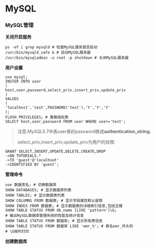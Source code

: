 # MySQL

### **MySQL管理**

**关闭开启服务**

```
ps -ef | grep mysqld # 检查MySQL服务是否启动
/usr/bin/mysqld_safe & # 启动MySQL服务器
/usr/bin/mysqladmin -u root -p shutdown # 关闭MySQL服务器
```

**用户设置**

```
use mysql;
INSTER INTO user
(
host,user,password,select_priv,insert_priv,update_priv
)
VALUES
(
'localhost','test',PASSWORD('test'),'Y','Y','Y'
);
FLUSH PRIVILEGES; # 重载授权表
SELECT host,user,password FROM user WHERE user='test';
```

> 注意:MySQL5.7中表user表的password换成**authentication\_string.**
> 
> select\_priv,insert\_priv,update\_priv为用户的权限.

```
GRANT SELECT,INSERT,UPDATE,DELETE,CREATE,DROP
->ON TUTORIALS.*
->TO 'guest'@'localhsot'
->IDENTIFIED BY 'guest';
```

**管理命令**

```
use 数据库名; # 切换数据库
SHOW DATABASES; # 显示数据库列表
SHOW TABLES; # 显示数据表列表
SHOW COLUMNS FROM 数据表; # 显示字段属性默认值等
SHOW INDEX FROM 数据表; # 显示数据表的详细索引信息,包括主键
SHOW TABLE STATUS FROM db_name [LIKE 'pattern']\G;
# 输出MySQL数据库管理系统的性能及统计信息
SHOW TABLE STATUS FROM 数据库; # 显示所有表信息
SHOW TABLE STATUS FROM 数据库 LIKE 'emr_%'; # 表名emr_开头的
# \G按列打印
```

**创建数据库**

```

```

